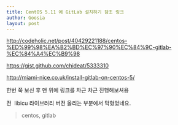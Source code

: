 ```yaml
---
title: CentOS 5.11 에 GitLab 설치하기 참조 링크
author: Goosia
layout: post
---
```


http://codeholic.net/post/40429221188/centos-%ED%99%98%EA%B2%BD%EC%97%90%EC%84%9C-gitlab-%EC%84%A4%EC%B9%98

https://gist.github.com/chideat/5333310

http://miami-nice.co.uk/install-gitlab-on-centos-5/



한번 쭉 보신 후 맨 위에 링크를 차근 차근 진행해보셔용

전  libicu 라이브러리 버전 올리는 부분에서 막혔었네요.

<blockquote>centos, gitlab</blockquote>